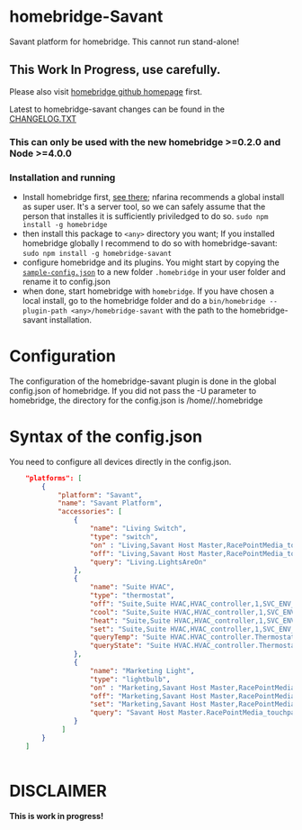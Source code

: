 # homebridge-Savant
Savant platform for homebridge.
This cannot run stand-alone!

## This Work In Progress, use carefully.
Please also visit [homebridge github homepage](https://github.com/nfarina/homebridge) first.

Latest to homebridge-savant changes can be found in the [CHANGELOG.TXT](https://github.com/wallwitz/homebridge-savant/CHANGELOG.TXT)

### This can only be used with the new homebridge >=0.2.0 and Node >=4.0.0

### Installation and running
-  Install homebridge first, [see there](https://github.com/nfarina/homebridge); nfarina recommends a global install as super user. It's a server tool, so we can safely assume that the person that installes it is sufficiently  priviledged to do so. `sudo npm install -g homebridge`
-  then install this package to `<any>` directory you want; If you installed homebridge globally I recommend to do so with homebridge-savant: `sudo npm install -g homebridge-savant`
-  configure homebridge and its plugins. You might start by copying the [`sample-config.json`](https://github.com/wallwitz/homebridge-savant/sample-config.json) to a new folder `.homebridge` in your user folder and rename it to config.json
-  when done, start homebridge with `homebridge`. If you have chosen a local install, go to the homebridge folder and do a `bin/homebridge --plugin-path <any>/homebridge-savant` with the path to the homebridge-savant installation.
 
# Configuration 
The configuration of the homebridge-savant plugin is done in the global config.json of homebridge. If you did not pass the -U parameter to homebridge, the directory for the config.json is /home/<user>/.homebridge
 
# Syntax of the config.json
You need to configure all devices directly in the config.json.

````json
    "platforms": [
        {
            "platform": "Savant",
            "name": "Savant Platform",
            "accessories": [
                {
                    "name": "Living Switch",
                    "type": "switch",
                    "on" : "Living,Savant Host Master,RacePointMedia_touchpanel_server_1,1,SVC_ENV_LIGHTING,SwitchOn,Address1,003,Address2,1",
                    "off": "Living,Savant Host Master,RacePointMedia_touchpanel_server_1,1,SVC_ENV_LIGHTING,SwitchOff,Address1,003,Address2,1",
                    "query": "Living.LightsAreOn"
                },
                {
                    "name": "Suite HVAC",
                    "type": "thermostat",
                    "off": "Suite,Suite HVAC,HVAC_controller,1,SVC_ENV_HVAC,SetHVACModeOff,ThermostatAddress,1",
                    "cool": "Suite,Suite HVAC,HVAC_controller,1,SVC_ENV_HVAC,SetHVACModeCool,ThermostatAddress,1",
                    "heat": "Suite,Suite HVAC,HVAC_controller,1,SVC_ENV_HVAC,SetHVACModeOff,ThermostatAddress,1",
                    "set": "Suite,Suite HVAC,HVAC_controller,1,SVC_ENV_HVAC,SetCoolPointTemperature,ThermostatAddress,1,CoolPointTemperature,VARTEMP",
                    "queryTemp": "Suite HVAC.HVAC_controller.ThermostatCurrentCoolPoint_1",
                    "queryState": "Suite HVAC.HVAC_controller.ThermostatCurrentHVACMode_1"
                },
                {
                    "name": "Marketing Light",
                    "type": "lightbulb",
                    "on" : "Marketing,Savant Host Master,RacePointMedia_touchpanel_server_1,1,SVC_ENV_LIGHTING,DimmerSet,Address1,005,Address2,1,DimmerLevel,100",
                    "off": "Marketing,Savant Host Master,RacePointMedia_touchpanel_server_1,1,SVC_ENV_LIGHTING,DimmerSet,Address1,005,Address2,1,DimmerLevel,0",
                    "set": "Marketing,Savant Host Master,RacePointMedia_touchpanel_server_1,1,SVC_ENV_LIGHTING,DimmerSet,Address1,005,Address2,1,DimmerLevel,VARLEVEL",
                    "query": "Savant Host Master.RacePointMedia_touchpanel_server_1.CurrentDimmerLevel_1_005"
                }
             ]
        }
    ]
    
````

# DISCLAIMER
**This is work in progress!**

